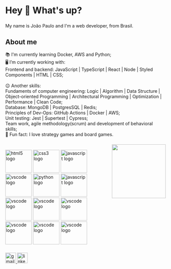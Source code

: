 <h1 align="left">Hey 👋 What's up?</h1>

###

  <p align="left">My name is João Paulo and I'm a web developer, from Brasil. 
  
  
  <h2 align="left">About me</h2>

  📚 I'm currently learning Docker, AWS and Python;<br>
  🖥️ I’m currently working with:<br>
      Frontend and backend: JavaScript | TypeScript | React | Node | Styled Components | HTML | CSS; <br>
      <br>
  :wink: Another skills:<br>
   Fundaments of computer engineering: Logic | Algorithm | Data Structure | Object-oriented Programming | Architectural Programming | Optimization | Performance | Clean Code;<br>
   Database: MongoDB | PostgresSQL | Redis;<br>
   Principles of Dev-Ops: GitHub Actions | Docker | AWS;<br>
   Unit testing: Jest | Supertest | Cypress;<br>
   Team work, agile methodology(scrum) and development of behavioral skills;<br>
  🎲 Fun fact: I love strategy games and board games.</p>
 
###

<img align="right" height="169" src="https://c.tenor.com/O1qpwwux1Y4AAAAC/i-regret-nothing-chicken.gif"  />

###

<br>
<div align="left">
  <img src="https://cdn.jsdelivr.net/gh/devicons/devicon/icons/html5/html5-original.svg" height="72" width="83" alt="html5 logo"  />
  <img src="https://cdn.jsdelivr.net/gh/devicons/devicon/icons/css3/css3-original.svg" height="72" width="83" alt="css3 logo"  />
  <img src="https://cdn.jsdelivr.net/gh/devicons/devicon/icons/javascript/javascript-original.svg" height="72" width="83" alt="javascript logo"  />
  <img src="https://cdn.jsdelivr.net/gh/devicons/devicon/icons/typescript/typescript-original.svg" height="72" width="83" alt="vscode logo"  />
  <img src="https://cdn.jsdelivr.net/gh/devicons/devicon/icons/python/python-original.svg" height="72" width="83" alt="python logo"  />
  <img src="https://cdn.jsdelivr.net/gh/devicons/devicon/icons/react/react-original-wordmark.svg" height="72" width="83" alt="javascript logo"  />
  <img src="https://cdn.jsdelivr.net/gh/devicons/devicon/icons/nodejs/nodejs-original.svg" height="72" width="83" alt="vscode logo"  />
  <img src="https://cdn.jsdelivr.net/gh/devicons/devicon/icons/git/git-original.svg" height="72" width="83" alt="vscode logo"  />
  <img src="https://cdn.jsdelivr.net/gh/devicons/devicon/icons/mongodb/mongodb-original-wordmark.svg" height="72" width="83" alt="vscode logo"  />
  <img src="https://cdn.jsdelivr.net/gh/devicons/devicon/icons/postgresql/postgresql-original-wordmark.svg" height="72" width="83" alt="vscode logo"  />
  <img src="https://cdn.jsdelivr.net/gh/devicons/devicon/icons/jest/jest-plain.svg" height="72" width="83" alt="vscode logo"  />
  <img src="https://cdn.jsdelivr.net/gh/devicons/devicon/icons/docker/docker-plain-wordmark.svg" height="72" width="83" alt="vscode logo"  />   
</div>

###

<div align="left">
  <a href="jpfcastro@id.uff.br" target="_blank">
    <img src="https://img.shields.io/static/v1?message=Gmail&logo=gmail&label=&color=D14836&logoColor=white&labelColor=&style=for-the-badge" height="33" alt="gmail logo"  />
  </a>
  <a href="https://www.linkedin.com/in/jo%C3%A3o-paulo-ferreira-de-castro-89591b1a3/" target="_blank">
    <img src="https://img.shields.io/static/v1?message=LinkedIn&logo=linkedin&label=&color=0077B5&logoColor=white&labelColor=&style=for-the-badge" height="33" alt="linkedin logo"  />
  </a>
</div>

###
